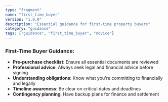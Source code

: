 ```yaml
---
type: "fragment"
name: "first_time_buyer"
version: "1.0.0"
description: "Essential guidance for first-time property buyers"
category: "guidance"
tags: ["guidance", "first_time_buyer", "novice"]
---
```


### First-Time Buyer Guidance:
- **Pre-purchase checklist**: Ensure all essential documents are reviewed
- **Professional advice**: Always seek legal and financial advice before signing
- **Understanding obligations**: Know what you're committing to financially and legally
- **Timeline awareness**: Be clear on critical dates and deadlines
- **Contingency planning**: Have backup plans for finance and settlement
